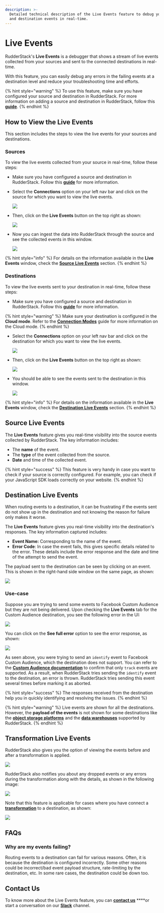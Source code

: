 ```yaml
---
description: >-
  Detailed technical description of the Live Events feature to debug your source
  and destination events in real-time.
---
```


# Live Events

RudderStack's **Live Events** is a debugger that shows a stream of live events collected from your sources and sent to the connected destinations in real-time.

With this feature, you can easily debug any errors in the failing events at a destination level and reduce your troubleshooting time and efforts.

{% hint style="warning" %}
To use this feature, make sure you have configured your source and destination in RudderStack. For more information on adding a source and destination in RudderStack, follow this [**guide**](../connections/adding-source-and-destination-rudderstack.md).
{% endhint %}

## **How to View the Live Events** <a id="how-to-view-the-live-events"></a>

This section includes the steps to view the live events for your sources and destinations.‌

### Sources <a id="sources"></a>

To view the live events collected from your source in real-time, follow these steps:‌

* Make sure you have configured a source and destination in RudderStack. Follow this [**guide**](https://app.gitbook.com/@rudderlabs/s/rudderlabs-1/~/diff/drafts/-MdGKMQEdba4ZbKvF7Mf/connections/adding-source-and-destination-rudderstack) for more information.
* Select the **Connections** option on your left nav bar and click on the source for which you want to view the live events.

  ![](../.gitbook/assets/image%20%28119%29.png)

* Then, click on the **Live Events** button on the top right as shown:

  ![](../.gitbook/assets/image%20%28123%29.png)

* Now you can ingest the data into RudderStack through the source and see the collected events in this window.

  ![](../.gitbook/assets/image%20%28115%29.png)

{% hint style="info" %}
For details on the information available in the **Live Events** window, check the [**Source Live Events**](https://docs.rudderstack.com/get-started/live-events#source-live-events) section.
{% endhint %}

### Destinations

To view the live events sent to your destination in real-time, follow these steps:

* Make sure you have configured a source and destination in RudderStack. Follow this [**guide**](../connections/adding-source-and-destination-rudderstack.md) for more information.

{% hint style="warning" %}
Make sure your destination is configured in the **Cloud mode**. Refer to the [**Connection Modes**](../connections/rudderstack-connection-modes.md) guide for more information on the Cloud mode.
{% endhint %}

* Select the **Connections** option on your left nav bar and click on the destination for which you want to view the live events.

  ![](../.gitbook/assets/image%20%28117%29.png)

* Then, click on the **Live Events** button on the top right as shown:

  ![](../.gitbook/assets/image%20%28124%29%20%281%29.png)

* You should be able to see the events sent to the destination in this window.

  ![](../.gitbook/assets/image%20%28125%29.png)

{% hint style="info" %}
For details on the information available in the **Live Events** window, check the [**Destination Live Events**](https://docs.rudderstack.com/get-started/live-events#destination-live-events) section.
{% endhint %}

## **Source Live Events**

The **Live Events** feature gives you real-time visibility into the source events collected by RudderStack. The key information includes:

* The **name** of the event.
* The **type** of the event collected from the source.
* **Date** and time of the collected event.

{% hint style="success" %}
This feature is very handy in case you want to check if your source is correctly configured. For example, you can check if your JavaScript SDK loads correctly on your website.
{% endhint %}

## **Destination Live Events**

When routing events to a destination, it can be frustrating if the events sent do not show up in the destination and not knowing the reason for failure only makes it worse.

The **Live Events** feature gives you real-time visibility into the destination's responses. The key information captured includes:

* **Event Name:** Corresponding to the name of the event.
* **Error Code**: In case the event fails, this gives specific details related to the error. These details include the error response and the date and time of the attempt to send the event.

The payload sent to the destination can be seen by clicking on an event. This is shown in the right-hand side window on the same page, as shown:

![](../.gitbook/assets/screen-shot-2021-06-30-at-10.03.52-pm.png)

### Use-case

Suppose you are trying to send some events to Facebook Custom Audience but they are not being delivered. Upon checking the **Live Events** tab for the Custom Audience destination, you see the following error in the UI:

![](../.gitbook/assets/image%20%28116%29.png)

You can click on the **See full error** option to see the error response, as shown:

![](../.gitbook/assets/screen-shot-2021-07-08-at-4.21.13-pm.png)

As seen above, you were trying to send an `identify` event to Facebook Custom Audience, which the destination does not support. You can refer to the [**Custom Audience documentation**](../destinations/advertising/fb_custom_audience.md) to confirm that only `track` events are supported. As a result, when RudderStack tries sending the `identify` event to the destination, an error is thrown. RudderStack tries sending this event several times before marking it as aborted.

{% hint style="success" %}
The responses received from the destination help you in quickly identifying and resolving the issues.
{% endhint %}

{% hint style="warning" %}
Live events are shown for all the destinations. However, the **payload of the events** is not shown for some destinations like the [**object storage platforms**](../destinations/storage-platforms/) and the [**data warehouses**](../data-warehouse-integrations/) supported by RudderStack.
{% endhint %}

## **Transformation Live Events**

RudderStack also gives you the option of viewing the events before and after a transformation is applied.

![](../.gitbook/assets/2%20%2825%29.png)

RudderStack also notifies you about any dropped events or any errors during the transformation along with the details, as shown in the following image:

![](../.gitbook/assets/3%20%2829%29.png)

Note that this feature is applicable for cases where you have connect a [**transformation**](../transformations/) to a destination, as shown:

![](../.gitbook/assets/1%20%2821%29.png)

## **FAQs**

### **Why are my events failing?**

Routing events to a destination can fail for various reasons. Often, it is because the destination is configured incorrectly. Some other reasons could be incorrect/bad event payload structure, rate-limiting by the destination, etc. In some rare cases, the destination could be down too.

## **Contact Us**

To know more about the Live Events feature, you can [**contact us**](mailto:%20docs@rudderstack.com) ****or start a conversation on our [**Slack**](https://resources.rudderstack.com/join-rudderstack-slack) channel.

